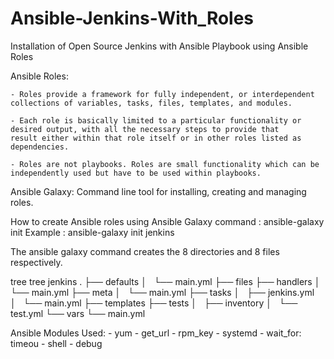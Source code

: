 # Ansible-Jenkins-With_Roles

Installation of Open Source Jenkins with Ansible Playbook using Ansible Roles

Ansible Roles:

    - Roles provide a framework for fully independent, or interdependent collections of variables, tasks, files, templates, and modules.

    - Each role is basically limited to a particular functionality or desired output, with all the necessary steps to provide that             result either within that role itself or in other roles listed as dependencies.

    - Roles are not playbooks. Roles are small functionality which can be independently used but have to be used within playbooks.
    
    
Ansible Galaxy: Command line tool for installing, creating and managing roles.   

How to create Ansible roles using Ansible Galaxy command : ansible-galaxy init <name of the role>
                                              Example    : ansible-galaxy init jenkins
                                              
The ansible galaxy command creates the 8 directories and  8 files respectively.

tree <Name of the Role>
tree jenkins
.
├── defaults
│   └── main.yml
├── files
├── handlers
│   └── main.yml
├── meta
│   └── main.yml
├── tasks
│   ├── jenkins.yml
│   └── main.yml
├── templates
├── tests
│   ├── inventory
│   └── test.yml
└── vars
    └── main.yml
    
    
Ansible Modules Used: - yum - get_url - rpm_key - systemd - wait_for: timeou - shell - debug    
    

    
    
    
